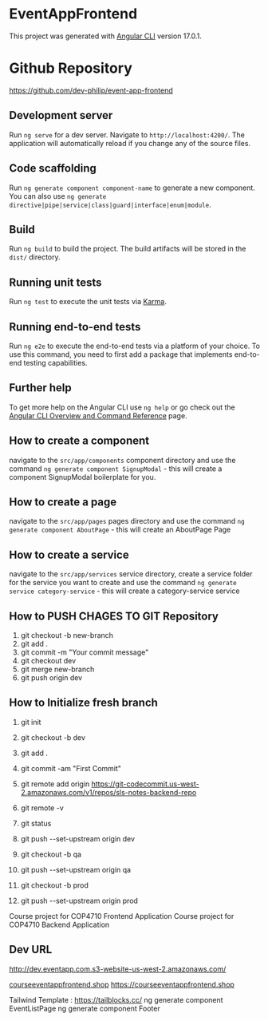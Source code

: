 # EventAppFrontend

This project was generated with [Angular CLI](https://github.com/angular/angular-cli) version 17.0.1.

# Github Repository

https://github.com/dev-philip/event-app-frontend

## Development server

Run `ng serve` for a dev server. Navigate to `http://localhost:4200/`. The application will automatically reload if you change any of the source files.

## Code scaffolding

Run `ng generate component component-name` to generate a new component. You can also use `ng generate directive|pipe|service|class|guard|interface|enum|module`.

## Build

Run `ng build` to build the project. The build artifacts will be stored in the `dist/` directory.

## Running unit tests

Run `ng test` to execute the unit tests via [Karma](https://karma-runner.github.io).

## Running end-to-end tests

Run `ng e2e` to execute the end-to-end tests via a platform of your choice. To use this command, you need to first add a package that implements end-to-end testing capabilities.

## Further help

To get more help on the Angular CLI use `ng help` or go check out the [Angular CLI Overview and Command Reference](https://angular.io/cli) page.

## How to create a component

navigate to the `src/app/components` component directory and use the command
`ng generate component SignupModal` - this will create a component SignupModal boilerplate for you.

## How to create a page

navigate to the `src/app/pages` pages directory and use the command
`ng generate component AboutPage` - this will create an AboutPage Page

## How to create a service

navigate to the `src/app/services` service directory, create a service folder for the service you want to create and use the command
`ng generate service category-service` - this will create a category-service service

## How to PUSH CHAGES TO GIT Repository

1. git checkout -b new-branch
2. git add .
3. git commit -m "Your commit message"
4. git checkout dev
5. git merge new-branch
6. git push origin dev

## How to Initialize fresh branch

1. git init
2. git checkout -b dev
3. git add .
4. git commit -am "First Commit"
5. git remote add origin https://git-codecommit.us-west-2.amazonaws.com/v1/repos/sls-notes-backend-repo
6. git remote -v
7. git status
8. git push --set-upstream origin dev

9. git checkout -b qa
10. git push --set-upstream origin qa

11. git checkout -b prod
12. git push --set-upstream origin prod

Course project for COP4710 Frontend Application
Course project for COP4710 Backend Application

## Dev URL

http://dev.eventapp.com.s3-website-us-west-2.amazonaws.com/

[courseeventappfrontend.shop](https://courseeventappfrontend.shop/)
https://courseeventappfrontend.shop

Tailwind Template : https://tailblocks.cc/
ng generate component EventListPage
ng generate component Footer
